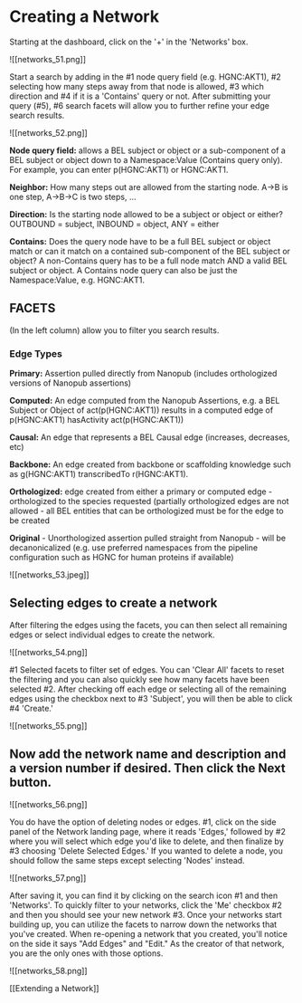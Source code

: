 # Creating a Network

Starting at the dashboard, click on the '+' in the 'Networks' box.

![[networks_51.png]]

   Start a search by adding in the #1 node query field (e.g. HGNC:AKT1), #2 selecting how many steps away from that node is allowed, #3 which direction and #4 if it is a 'Contains' query or not. After submitting your query (#5), #6 search facets will allow you to further refine your edge search results.

![[networks_52.png]]

**Node query field:**  allows a BEL subject or object or a sub-component of a BEL subject or object down to a Namespace:Value (Contains query only). For example, you can enter p(HGNC:AKT1) or HGNC:AKT1.

**Neighbor:**  How many steps out are allowed from the starting node. A->B is one step, A->B->C is two steps, ...

**Direction:**  Is the starting node allowed to be a subject or object or either? OUTBOUND = subject, INBOUND = object, ANY = either

**Contains:**  Does the query node have to be a full BEL subject or object match or can it match on a contained sub-component of the BEL subject or object? A non-Contains query has to be a full node match AND a valid BEL subject or object. A Contains node query can also be just the Namespace:Value, e.g. HGNC:AKT1.

## FACETS 
(In the left column) allow you to filter you search results.

###  Edge Types

**Primary:**  Assertion pulled directly from Nanopub (includes orthologized versions of Nanopub assertions)

**Computed:**  An edge computed from the Nanopub Assertions, e.g. a BEL Subject or Object of act(p(HGNC:AKT1)) results in a computed edge of p(HGNC:AKT1) hasActivity act(p(HGNC:AKT1))

**Causal:**  An edge that represents a BEL Causal edge (increases, decreases, etc)

**Backbone:**  An edge created from backbone or scaffolding knowledge such as g(HGNC:AKT1) transcribedTo r(HGNC:AKT1).

**Orthologized:**  edge created from either a primary or computed edge - orthologized to the species requested (partially orthologized edges are not allowed - all BEL entities that can be orthologized must be for the edge to be created

**Original**  - Unorthologized assertion pulled straight from Nanopub - will be decanonicalized (e.g. use preferred namespaces from the pipeline configuration such as HGNC for human proteins if available)

![[networks_53.jpeg]]

  ##  Selecting edges to create a network
After filtering the edges using the facets, you can then select all remaining edges or select individual edges to create the network.

![[networks_54.png]]

   #1 Selected facets to filter set of edges. You can 'Clear All' facets to reset the filtering and you can also quickly see how many facets have been selected #2. After checking off each edge or selecting all of the remaining edges using the checkbox next to #3 'Subject', you will then be able to click #4 'Create.'

![[networks_55.png]]

  ##  Now add the network name and description and a version number if desired. Then click the Next button.

![[networks_56.png]]

   You do have the option of deleting nodes or edges. #1, click on the side panel of the Network landing page, where it reads 'Edges,' followed by #2 where you will select which edge you'd like to delete, and then finalize by #3 choosing 'Delete Selected Edges.' If you wanted to delete a node, you should follow the same steps except selecting 'Nodes' instead.

![[networks_57.png]]

   After saving it, you can find it by clicking on the search icon #1 and then 'Networks'. To quickly filter to your networks, click the 'Me' checkbox #2 and then you should see your new network #3. Once your networks start building up, you can utilize the facets to narrow down the networks that you've created.
When re-opening a network that you created, you'll notice on the side it says "Add Edges" and "Edit." As the creator of that network, you are the only ones with those options.

![[networks_58.png]]
    
[[Extending a Network]]

